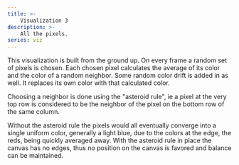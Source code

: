 ```yaml
---
title: >-
    Visualization 3
description: >-
    All the pixels.
series: viz
---
```


<canvas id="canvas" style="padding-bottom: 2rem;"></canvas>

This visualization is built from the ground up. On every frame a random set of
pixels is chosen. Each chosen pixel calculates the average of its color and the
color of a random neighbor. Some random color drift is added in as well. It
replaces its own color with that calculated color.

Choosing a neighbor is done using the "asteroid rule", ie a pixel at the very
top row is considered to be the neighbor of the pixel on the bottom row of the
same column.

Without the asteroid rule the pixels would all eventually converge into a single
uniform color, generally a light blue, due to the colors at the edge, the reds,
being quickly averaged away. With the asteroid rule in place the canvas has no
edges, thus no position on the canvas is favored and balance can be maintained.

<script type="text/javascript">
let rectSize = 12;

function randn(n) {
    return Math.floor(Math.random() * n);
}

let canvas = document.getElementById("canvas");
canvas.width = window.innerWidth - (window.innerWidth % rectSize);
canvas.height = window.innerHeight- (window.innerHeight % rectSize);
let ctx = canvas.getContext("2d");

let w = canvas.width / rectSize;
let h = canvas.height / rectSize;

let matrices = new Array(2);
matrices[0] = new Array(w);
matrices[1] = new Array(w);
for (let x = 0; x < w; x++) {
    matrices[0][x] = new Array(h);
    matrices[1][x] = new Array(h);
    for (let y = 0; y < h; y++) {
        let el = {
            h: 360 * (x / w),
            s: "100%",
            l: "50%",
        };
        matrices[0][x][y] = el;
        matrices[1][x][y] = el;
    }
}

// draw initial canvas, from here on out only individual rectangles will be
// filled as they get updated.
for (let x = 0; x < w; x++) {
    for (let y = 0; y < h; y++) {
        let el = matrices[0][x][y];
        ctx.fillStyle = `hsl(${el.h}, ${el.s}, ${el.l})`;
        ctx.fillRect(x * rectSize, y * rectSize, rectSize, rectSize);
    }
}


let requestAnimationFrame = 
  window.requestAnimationFrame || 
  window.mozRequestAnimationFrame || 
  window.webkitRequestAnimationFrame || 
  window.msRequestAnimationFrame;

let neighbors = [
    [-1, -1], [0, -1], [1, -1],
    [-1, 0], [1, 0],
    [-1, 1], [0, 1], [1, 1],
];

function randNeighborAsteroid(matrix, x, y) {
    let neighborCoord = neighbors[randn(neighbors.length)];
    let neighborX = x+neighborCoord[0];
    let neighborY = y+neighborCoord[1];
    neighborX = (neighborX + w) % w;
    neighborY = (neighborY + h) % h;
    return matrix[neighborX][neighborY];
}

function randNeighbor(matrix, x, y) {
    while (true) {
        let neighborCoord = neighbors[randn(neighbors.length)];
        let neighborX = x+neighborCoord[0];
        let neighborY = y+neighborCoord[1];
        if (neighborX < 0 || neighborX >= w || neighborY < 0 || neighborY >= h) {
            continue;
        }
        return matrix[neighborX][neighborY];
    }
}

let drift = 10;
function genChildH(elA, elB) {
    // set the two h values, h1 <= h2
    let h1 = elA.h;
    let h2 = elB.h;
    if (h1 > h2) {
        h1 = elB.h;
        h2 = elA.h;
    }

    // diff must be between 0 (inclusive) and 360 (exclusive). If it's greater
    // than 180 then it's not the shortest path around, that must be the other
    // way around the circle.
    let hChild;
    let diff = h2 - h1;
    if (diff > 180) {
        diff = 360 - diff;
        hChild = h2 + (diff / 2);
    } else {
        hChild = h1 + (diff / 2);
    }

    hChild += (Math.random() * drift * 2) - drift;
    hChild = (hChild + 360) % 360;
    return hChild;
}

let tick = 0;
function doTick() {
    tick++;
    let currI = tick % 2;
    let curr = matrices[currI];
    let lastI = (tick - 1) % 2;
    let last = matrices[lastI];

    for (let i = 0; i < (w * h / 2); i++) {
        let x = randn(w);
        let y = randn(h);
        if (curr[x][y].lastTick == tick) continue;

        let neighbor = randNeighborAsteroid(last, x, y);
        curr[x][y].h = genChildH(curr[x][y], neighbor);
        curr[x][y].lastTick = tick;
        ctx.fillStyle = `hsl(${curr[x][y].h}, ${curr[x][y].s}, ${curr[x][y].l})`;
        ctx.fillRect(x * rectSize, y * rectSize, rectSize, rectSize);
    }

    matrices[currI] = curr;
    requestAnimationFrame(doTick);
}

requestAnimationFrame(doTick);

</script>
